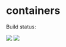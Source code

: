 # containers

Build status:

[![](https://github.com/jasminextan/containers/workflows/tests-fibonacci/badge.svg)](https://github.com/jasminextan/containers/actions?query=workflow%3Atests-fibonacci)
[![](https://github.com/jasminextan/containers/workflows/tests-range/badge.svg)](https://github.com/jasminextan/containers/actions?query=workflow%3Atests-range)
